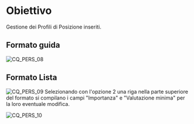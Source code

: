 # Obiettivo
Gestione dei Profili di Posizione inseriti.

## Formato guida
![CQ_PERS_08](https://doc.smeup.com/immagini/MBDOC_OGG-P_CQGP11/CQ_PERS_08.png)
## Formato Lista
![CQ_PERS_09](https://doc.smeup.com/immagini/MBDOC_OGG-P_CQGP11/CQ_PERS_09.png)
Selezionando con l'opzione 2 una riga nella parte superiore del formato si compilano i campi "Importanza" e "Valutazione minima" per la loro eventuale modifica.

![CQ_PERS_10](https://doc.smeup.com/immagini/MBDOC_OGG-P_CQGP11/CQ_PERS_10.png)